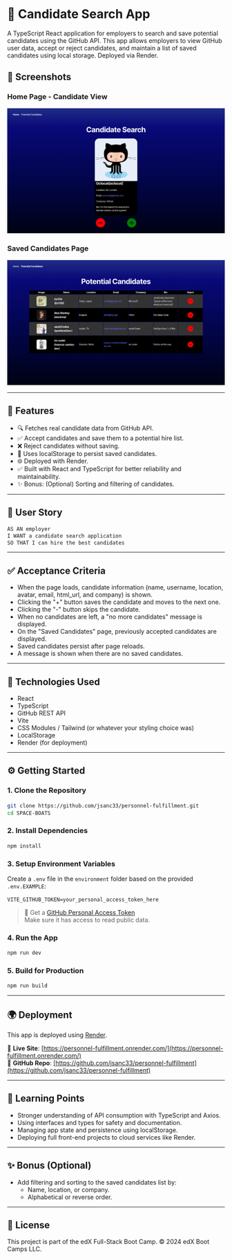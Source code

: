 
# 🚀 Candidate Search App

A TypeScript React application for employers to search and save potential candidates using the GitHub API. This app allows employers to view GitHub user data, accept or reject candidates, and maintain a list of saved candidates using local storage. Deployed via Render.

## 📸 Screenshots

### Home Page - Candidate View
![Candidate Search](./Assets/13-01-candidate_search_homepage.png)

### Saved Candidates Page
![Saved Candidates](./Assets/13-02-candidate_search_potential_candidates.png)

---

## 🧩 Features

- 🔍 Fetches real candidate data from GitHub API.
- ✅ Accept candidates and save them to a potential hire list.
- ❌ Reject candidates without saving.
- 💾 Uses localStorage to persist saved candidates.
- 🌐 Deployed with Render.
- ✅ Built with React and TypeScript for better reliability and maintainability.
- ✨ Bonus: (Optional) Sorting and filtering of candidates.

---

## 📖 User Story

```
AS AN employer  
I WANT a candidate search application  
SO THAT I can hire the best candidates  
```

---

## ✅ Acceptance Criteria

- When the page loads, candidate information (name, username, location, avatar, email, html_url, and company) is shown.
- Clicking the "+" button saves the candidate and moves to the next one.
- Clicking the "-" button skips the candidate.
- When no candidates are left, a "no more candidates" message is displayed.
- On the "Saved Candidates" page, previously accepted candidates are displayed.
- Saved candidates persist after page reloads.
- A message is shown when there are no saved candidates.

---

## 🧪 Technologies Used

- React
- TypeScript
- GitHub REST API
- Vite
- CSS Modules / Tailwind (or whatever your styling choice was)
- LocalStorage
- Render (for deployment)

---

## ⚙️ Getting Started

### 1. Clone the Repository

```bash
git clone https://github.com/jsanc33/personnel-fulfillment.git
cd SPACE-BOATS
```

### 2. Install Dependencies

```bash
npm install
```

### 3. Setup Environment Variables

Create a `.env` file in the `environment` folder based on the provided `.env.EXAMPLE`:

```
VITE_GITHUB_TOKEN=your_personal_access_token_here
```

> 🔐 Get a [GitHub Personal Access Token](https://docs.github.com/en/authentication/keeping-your-account-and-data-secure/managing-your-personal-access-tokens#creating-a-fine-grained-personal-access-token)  
> Make sure it has access to read public data.

### 4. Run the App

```bash
npm run dev
```

### 5. Build for Production

```bash
npm run build
```

---

## 🌍 Deployment

This app is deployed using [Render](https://render.com).

🔗 **Live Site**: [https://personnel-fulfillment.onrender.com/](https://personnel-fulfillment.onrender.com/)  
🔗 **GitHub Repo**: [https://github.com/jsanc33/personnel-fulfillment](https://github.com/jsanc33/personnel-fulfillment)

---

## 🧠 Learning Points

- Stronger understanding of API consumption with TypeScript and Axios.
- Using interfaces and types for safety and documentation.
- Managing app state and persistence using localStorage.
- Deploying full front-end projects to cloud services like Render.

---

## ✨ Bonus (Optional)

- Add filtering and sorting to the saved candidates list by:
  - Name, location, or company.
  - Alphabetical or reverse order.

---

## 📝 License

This project is part of the edX Full-Stack Boot Camp. © 2024 edX Boot Camps LLC.
